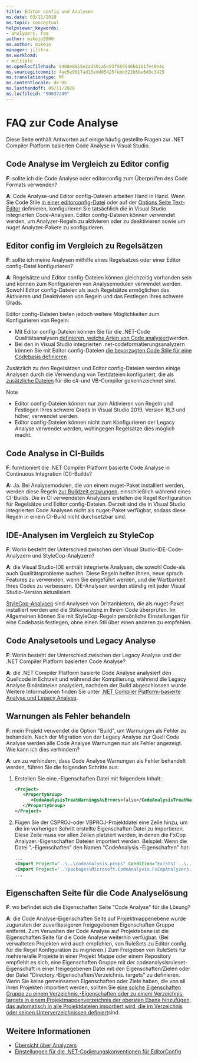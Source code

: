 ```yaml
---
title: Editor config und Analysen
ms.date: 03/11/2019
ms.topic: conceptual
helpviewer_keywords:
- analyzers, faq
author: mikejo5000
ms.author: mikejo
manager: jillfra
ms.workload:
- multiple
ms.openlocfilehash: 9408e8615e2a3591a5e93f569546b6161fe40e4c
ms.sourcegitcommit: 4ae5e9817ad13edd05425febb322b5be6d3c3425
ms.translationtype: MT
ms.contentlocale: de-DE
ms.lasthandoff: 09/11/2020
ms.locfileid: "90037249"
---
```

# <a name="code-analysis-faq"></a>FAQ zur Code Analyse

Diese Seite enthält Antworten auf einige häufig gestellte Fragen zur .NET Compiler Platform basierten Code Analyse in Visual Studio.

## <a name="code-analysis-versus-editorconfig"></a>Code Analyse im Vergleich zu Editor config

**F**: sollte ich die Code Analyse oder editorconfig zum Überprüfen des Code Formats verwenden?

**A**: Code Analyse-und Editor config-Dateien arbeiten Hand in Hand. Wenn Sie Code Stile [in einer editorconfig-Datei](../ide/editorconfig-code-style-settings-reference.md) oder auf der [Options Seite Text-Editor](../ide/code-styles-and-code-cleanup.md) definieren, konfigurieren Sie tatsächlich die in Visual Studio integrierten Code-Analysen. Editor config-Dateien können verwendet werden, um Analyzer-Regeln zu aktivieren oder zu deaktivieren sowie um nuget Analyzer-Pakete zu konfigurieren.

## <a name="editorconfig-versus-rule-sets"></a>Editor config im Vergleich zu Regelsätzen

**F**: sollte ich meine Analysen mithilfe eines Regelsatzes oder einer Editor config-Datei konfigurieren?

**A**: Regelsätze und Editor config-Dateien können gleichzeitig vorhanden sein und können zum Konfigurieren von Analysemodulen verwendet werden. Sowohl Editor config-Dateien als auch Regelsätze ermöglichen das Aktivieren und Deaktivieren von Regeln und das Festlegen Ihres schwere Grads.

Editor config-Dateien bieten jedoch weitere Möglichkeiten zum Konfigurieren von Regeln:

- Mit Editor config-Dateien können Sie für die .NET-Code Qualitätsanalysen [definieren, welche Arten von Code analysiert](fxcop-analyzer-options.md)werden.
- Bei den in Visual Studio integrierten .net-codeformatierungsanalyzern können Sie mit Editor config-Dateien [die bevorzugten Code Stile für eine Codebasis definieren](../ide/editorconfig-code-style-settings-reference.md) .

Zusätzlich zu den Regelsätzen und Editor config-Dateien werden einige Analysen durch die Verwendung von Textdateien konfiguriert, die als [zusätzliche Dateien](../ide/build-actions.md#build-action-values) für die c#-und VB-Compiler gekennzeichnet sind.

> [!NOTE]
> - Editor config-Dateien können nur zum Aktivieren von Regeln und Festlegen Ihres schwere Grads in Visual Studio 2019, Version 16,3 und höher, verwendet werden.
> - Editor config-Dateien können nicht zum Konfigurieren der Legacy Analyse verwendet werden, wohingegen Regelsätze dies möglich macht.

## <a name="code-analysis-in-ci-builds"></a>Code Analyse in CI-Builds

**F**: funktioniert die .NET Compiler Platform basierte Code Analyse in Continuous Integration (CI)-Builds?

**A:** Ja. Bei Analysemodulen, die von einem nuget-Paket installiert werden, werden diese Regeln [zur Buildzeit erzwungen](roslyn-analyzers-overview.md#build-errors), einschließlich während eines CI-Builds. Die in CI verwendeten Analyzers erstellen die Regel Konfiguration für Regelsätze und Editor config-Dateien. Derzeit sind die in Visual Studio integrierten Code Analysen nicht als nuget-Paket verfügbar, sodass diese Regeln in einem CI-Build nicht durchsetzbar sind.

## <a name="ide-analyzers-versus-stylecop"></a>IDE-Analysen im Vergleich zu StyleCop

**F**: Worin besteht der Unterschied zwischen den Visual Studio-IDE-Code-Analyzern und StyleCop-Analyzern?

**A**: die Visual Studio-IDE enthält integrierte Analysen, die sowohl Code-als auch Qualitätsprobleme suchen. Diese Regeln helfen Ihnen, neue sprach Features zu verwenden, wenn Sie eingeführt werden, und die Wartbarkeit Ihres Codes zu verbessern. IDE-Analysen werden ständig mit jeder Visual Studio-Version aktualisiert.

[StyleCop-Analysen](https://github.com/DotNetAnalyzers/StyleCopAnalyzers) sind Analysen von Drittanbietern, die als nuget-Paket installiert werden und die Stilkonsistenz in Ihrem Code überprüfen. Im Allgemeinen können Sie mit StyleCop-Regeln persönliche Einstellungen für eine Codebasis festlegen, ohne einen Stil über einen anderen zu empfehlen.

## <a name="code-analyzers-versus-legacy-analysis"></a>Code Analysetools und Legacy Analyse

**F**: Worin besteht der Unterschied zwischen der Legacy Analyse und der .NET Compiler Platform basierten Code Analyse?

**A**: die .NET Compiler Platform basierte Code Analyse analysiert den Quellcode in Echtzeit und während der Kompilierung, während die Legacy Analyse Binärdateien analysiert, nachdem der Build abgeschlossen wurde. Weitere Informationen finden Sie unter [.NET Compiler Platform-basierte Analyse und Legacy Analyse](../code-quality/fxcop-analyzers-faq.md#whats-the-difference-between-legacy-fxcop-and-fxcop-analyzers).

## <a name="treat-warnings-as-errors"></a>Warnungen als Fehler behandeln

**F**: mein Projekt verwendet die Option "Build", um Warnungen als Fehler zu behandeln. Nach der Migration von der Legacy Analyse zur Quell Code Analyse werden alle Code Analyse Warnungen nun als Fehler angezeigt. Wie kann ich dies verhindern?

**A**: um zu verhindern, dass Code Analyse Warnungen als Fehler behandelt werden, führen Sie die folgenden Schritte aus:

  1. Erstellen Sie eine.-Eigenschaften Datei mit folgendem Inhalt:

     ```xml
     <Project>
        <PropertyGroup>
           <CodeAnalysisTreatWarningsAsErrors>false</CodeAnalysisTreatWarningsAsErrors>
        </PropertyGroup>
     </Project>
     ```

  2. Fügen Sie der CSPROJ-oder VBPROJ-Projektdatei eine Zeile hinzu, um die im vorherigen Schritt erstellte Eigenschaften Datei zu importieren. Diese Zeile muss vor allen Zeilen platziert werden, in denen die FxCop Analyzer.-Eigenschaften Dateien importiert werden. Beispiel: Wenn die Datei ".-Eigenschaften" den Namen "CodeAnalysis.-Eigenschaften" hat:

     ```xml
     ...
     <Import Project="..\..\codeanalysis.props" Condition="Exists('..\..\codeanalysis.props')" />
     <Import Project="..\packages\Microsoft.CodeAnalysis.FxCopAnalyzers.2.6.5\build\Microsoft.CodeAnalysis.FxCopAnalyzers.props" Condition="Exists('..\packages\Microsoft.CodeAnalysis.FxCopAnalyzers.2.6.5\build\Microsoft.CodeAnalysis.FxCopAnalyzers.props')" />
     ...
     ```

## <a name="code-analysis-solution-property-page"></a>Eigenschaften Seite für die Code Analyselösung

**F**: wo befindet sich die Eigenschaften Seite "Code Analyse" für die Lösung?

**A**: die Code Analyse-Eigenschaften Seite auf Projektmappenebene wurde zugunsten der zuverlässigeren freigegebenen Eigenschaften Gruppe entfernt. Zum Verwalten der Code Analyse auf Projektebene ist die Eigenschaften Seite für die Code Analyse weiterhin verfügbar. (Bei verwalteten Projekten wird auch empfohlen, von RuleSets zu Editor config für die Regel Konfiguration zu migrieren.)  Zum Freigeben von RuleSets für mehrere/alle Projekte in einer Projekt Mappe oder einem Repository empfiehlt es sich, eine Eigenschaften Gruppe mit der codeanalysisruleset-Eigenschaft in einer freigegebenen Datei mit den Eigenschaften/Zielen oder der Datei "Directory.-Eigenschaften/Verzeichnis. targets" zu definieren. Wenn Sie keine gemeinsamen Eigenschaften oder Ziele haben, die von all ihren Projekten importiert werden, sollten Sie [eine solche Eigenschaften Gruppe zu einem Verzeichnis.-Eigenschaften oder zu einem Verzeichnis. targets in einem Projektmappenverzeichnis der obersten Ebene hinzufügen, das automatisch in alle Projektdateien importiert wird, die im Verzeichnis oder seinen Unterverzeichnissen definiert](../msbuild/customize-your-build.md)sind.

## <a name="see-also"></a>Weitere Informationen

- [Übersicht über Analyzers](roslyn-analyzers-overview.md)
- [Einstellungen für die .NET-Codierungskonventionen für EditorConfig](../ide/editorconfig-code-style-settings-reference.md)